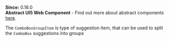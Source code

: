 **Since:** 0.18.0  
**Abstract UI5 Web Component** - Find out more about abstract components [here](https://sap.github.io/ui5-webcomponents-react/?path=/docs/knowledge-base-faq--docs#what-are-abstract-ui5-web-components).

The `ComboBoxGroupItem` is type of suggestion item, that can be used to split the `ComboBox` suggestions into groups
